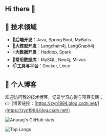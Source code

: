 ## Hi there 👋

## 💼 技术领域
- 🔭**后端开发**：Java, Spring Boot, MyBatis
- 🔭**大模型开发**：Langchain4j, LangGraph4j
- ⚡**大数据开发**：Haddop, Spark
- 🌱**常用数据库**：MySQL, Neo4j, Milvus
- 📫**工具与平台**：Docker, Linux

## 📝 个人博客
欢迎访问我的技术博客，记录学习心得与项目实践：  
👉 [博客链接：[https://zyn1994.blog.csdn.net/](https://zyn1994.blog.csdn.net/)

![Anurag's GitHub stats](https://github-readme-stats.vercel.app/api?username=daydayup-zyn)

![Top Langs](https://github-readme-stats.vercel.app/api/top-langs/?username=daydayup-zyn)
